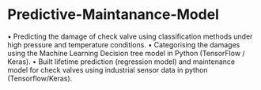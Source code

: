 # Predictive-Maintanance-Model

• Predicting the damage of check valve using classification methods under high pressure and temperature conditions.
• Categorising the damages using the Machine Learning Decision tree model in Python (TensorFlow / Keras).
• Built lifetime prediction (regression model) and maintenance model for check valves using industrial sensor data in python (Tensorflow/Keras).
